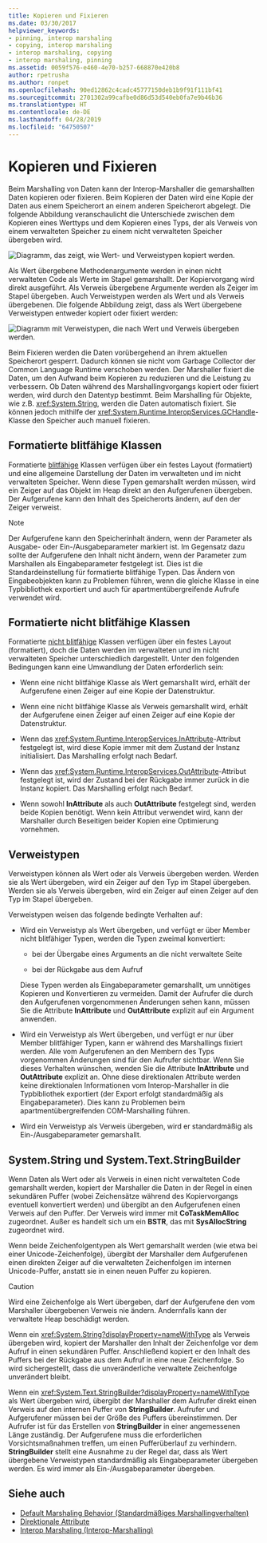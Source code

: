 ```yaml
---
title: Kopieren und Fixieren
ms.date: 03/30/2017
helpviewer_keywords:
- pinning, interop marshaling
- copying, interop marshaling
- interop marshaling, copying
- interop marshaling, pinning
ms.assetid: 0059f576-e460-4e70-b257-668870e420b8
author: rpetrusha
ms.author: ronpet
ms.openlocfilehash: 90ed12862c4cadc45777150deb1b9f91f111bf41
ms.sourcegitcommit: 2701302a99cafbe0d86d53d540eb0fa7e9b46b36
ms.translationtype: HT
ms.contentlocale: de-DE
ms.lasthandoff: 04/28/2019
ms.locfileid: "64750507"
---
```

# <a name="copying-and-pinning"></a>Kopieren und Fixieren

Beim Marshalling von Daten kann der Interop-Marshaller die gemarshallten Daten kopieren oder fixieren. Beim Kopieren der Daten wird eine Kopie der Daten aus einem Speicherort an einem anderen Speicherort abgelegt. Die folgende Abbildung veranschaulicht die Unterschiede zwischen dem Kopieren eines Werttyps und dem Kopieren eines Typs, der als Verweis von einem verwalteten Speicher zu einem nicht verwalteten Speicher übergeben wird.

![Diagramm, das zeigt, wie Wert- und Verweistypen kopiert werden.](./media/copying-and-pinning/interop-marshal-copy.gif)

Als Wert übergebene Methodenargumente werden in einen nicht verwalteten Code als Werte im Stapel gemarshallt. Der Kopiervorgang wird direkt ausgeführt. Als Verweis übergebene Argumente werden als Zeiger im Stapel übergeben. Auch Verweistypen werden als Wert und als Verweis übergebenen. Die folgende Abbildung zeigt, dass als Wert übergebene Verweistypen entweder kopiert oder fixiert werden:

![Diagramm mit Verweistypen, die nach Wert und Verweis übergeben werden.](./media/copying-and-pinning/interop-marshal-reference-pin.gif)

Beim Fixieren werden die Daten vorübergehend an ihrem aktuellen Speicherort gesperrt. Dadurch können sie nicht vom Garbage Collector der Common Language Runtime verschoben werden. Der Marshaller fixiert die Daten, um den Aufwand beim Kopieren zu reduzieren und die Leistung zu verbessern. Ob Daten während des Marshallingvorgangs kopiert oder fixiert werden, wird durch den Datentyp bestimmt.  Beim Marshalling für Objekte, wie z.B. <xref:System.String>, werden die Daten automatisch fixiert. Sie können jedoch mithilfe der <xref:System.Runtime.InteropServices.GCHandle>-Klasse den Speicher auch manuell fixieren.

## <a name="formatted-blittable-classes"></a>Formatierte blitfähige Klassen

Formatierte [blitfähige](blittable-and-non-blittable-types.md) Klassen verfügen über ein festes Layout (formatiert) und eine allgemeine Darstellung der Daten im verwalteten und im nicht verwalteten Speicher. Wenn diese Typen gemarshallt werden müssen, wird ein Zeiger auf das Objekt im Heap direkt an den Aufgerufenen übergeben. Der Aufgerufene kann den Inhalt des Speicherorts ändern, auf den der Zeiger verweist.

> [!NOTE]
> Der Aufgerufene kann den Speicherinhalt ändern, wenn der Parameter als Ausgabe- oder Ein-/Ausgabeparameter markiert ist. Im Gegensatz dazu sollte der Aufgerufene den Inhalt nicht ändern, wenn der Parameter zum Marshallen als Eingabeparameter festgelegt ist. Dies ist die Standardeinstellung für formatierte blitfähige Typen. Das Ändern von Eingabeobjekten kann zu Problemen führen, wenn die gleiche Klasse in eine Typbibliothek exportiert und auch für apartmentübergreifende Aufrufe verwendet wird.

## <a name="formatted-non-blittable-classes"></a>Formatierte nicht blitfähige Klassen

Formatierte [nicht blitfähige](blittable-and-non-blittable-types.md) Klassen verfügen über ein festes Layout (formatiert), doch die Daten werden im verwalteten und im nicht verwalteten Speicher unterschiedlich dargestellt. Unter den folgenden Bedingungen kann eine Umwandlung der Daten erforderlich sein:

- Wenn eine nicht blitfähige Klasse als Wert gemarshallt wird, erhält der Aufgerufene einen Zeiger auf eine Kopie der Datenstruktur.

- Wenn eine nicht blitfähige Klasse als Verweis gemarshallt wird, erhält der Aufgerufene einen Zeiger auf einen Zeiger auf eine Kopie der Datenstruktur.

- Wenn das <xref:System.Runtime.InteropServices.InAttribute>-Attribut festgelegt ist, wird diese Kopie immer mit dem Zustand der Instanz initialisiert. Das Marshalling erfolgt nach Bedarf.

- Wenn das <xref:System.Runtime.InteropServices.OutAttribute>-Attribut festgelegt ist, wird der Zustand bei der Rückgabe immer zurück in die Instanz kopiert. Das Marshalling erfolgt nach Bedarf.

- Wenn sowohl **InAttribute** als auch **OutAttribute** festgelegt sind, werden beide Kopien benötigt. Wenn kein Attribut verwendet wird, kann der Marshaller durch Beseitigen beider Kopien eine Optimierung vornehmen.

## <a name="reference-types"></a>Verweistypen

Verweistypen können als Wert oder als Verweis übergeben werden. Werden sie als Wert übergeben, wird ein Zeiger auf den Typ im Stapel übergeben. Werden sie als Verweis übergeben, wird ein Zeiger auf einen Zeiger auf den Typ im Stapel übergeben.

Verweistypen weisen das folgende bedingte Verhalten auf:

- Wird ein Verweistyp als Wert übergeben, und verfügt er über Member nicht blitfähiger Typen, werden die Typen zweimal konvertiert:

  - bei der Übergabe eines Arguments an die nicht verwaltete Seite

  - bei der Rückgabe aus dem Aufruf

  Diese Typen werden als Eingabeparameter gemarshallt, um unnötiges Kopieren und Konvertieren zu vermeiden. Damit der Aufrufer die durch den Aufgerufenen vorgenommenen Änderungen sehen kann, müssen Sie die Attribute **InAttribute** und **OutAttribute** explizit auf ein Argument anwenden.

- Wird ein Verweistyp als Wert übergeben, und verfügt er nur über Member blitfähiger Typen, kann er während des Marshallings fixiert werden. Alle vom Aufgerufenen an den Membern des Typs vorgenommen Änderungen sind für den Aufrufer sichtbar. Wenn Sie dieses Verhalten wünschen, wenden Sie die Attribute **InAttribute** und **OutAttribute** explizit an. Ohne diese direktionalen Attribute werden keine direktionalen Informationen vom Interop-Marshaller in die Typbibliothek exportiert (der Export erfolgt standardmäßig als Eingabeparameter). Dies kann zu Problemen beim apartmentübergreifenden COM-Marshalling führen.

- Wird ein Verweistyp als Verweis übergeben, wird er standardmäßig als Ein-/Ausgabeparameter gemarshallt.

## <a name="systemstring-and-systemtextstringbuilder"></a>System.String und System.Text.StringBuilder

Wenn Daten als Wert oder als Verweis in einen nicht verwalteten Code gemarshallt werden, kopiert der Marshaller die Daten in der Regel in einen sekundären Puffer (wobei Zeichensätze während des Kopiervorgangs eventuell konvertiert werden) und übergibt an den Aufgerufenen einen Verweis auf den Puffer. Der Verweis wird immer mit **CoTaskMemAlloc** zugeordnet. Außer es handelt sich um ein **BSTR**, das mit **SysAllocString** zugeordnet wird.

Wenn beide Zeichenfolgentypen als Wert gemarshallt werden (wie etwa bei einer Unicode-Zeichenfolge), übergibt der Marshaller dem Aufgerufenen einen direkten Zeiger auf die verwalteten Zeichenfolgen im internen Unicode-Puffer, anstatt sie in einen neuen Puffer zu kopieren.

> [!CAUTION]
> Wird eine Zeichenfolge als Wert übergeben, darf der Aufgerufene den vom Marshaller übergebenen Verweis nie ändern. Andernfalls kann der verwaltete Heap beschädigt werden.

Wenn ein <xref:System.String?displayProperty=nameWithType> als Verweis übergeben wird, kopiert der Marshaller den Inhalt der Zeichenfolge vor dem Aufruf in einen sekundären Puffer. Anschließend kopiert er den Inhalt des Puffers bei der Rückgabe aus dem Aufruf in eine neue Zeichenfolge. So wird sichergestellt, dass die unveränderliche verwaltete Zeichenfolge unverändert bleibt.

Wenn ein <xref:System.Text.StringBuilder?displayProperty=nameWithType> als Wert übergeben wird, übergibt der Marshaller dem Aufrufer direkt einen Verweis auf den internen Puffer von **StringBuilder**. Aufrufer und Aufgerufener müssen bei der Größe des Puffers übereinstimmen. Der Aufrufer ist für das Erstellen von **StringBuilder** in einer angemessenen Länge zuständig. Der Aufgerufene muss die erforderlichen Vorsichtsmaßnahmen treffen, um einen Pufferüberlauf zu verhindern. **StringBuilder** stellt eine Ausnahme zu der Regel dar, dass als Wert übergebene Verweistypen standardmäßig als Eingabeparameter übergeben werden. Es wird immer als Ein-/Ausgabeparameter übergeben.

## <a name="see-also"></a>Siehe auch

- [Default Marshaling Behavior (Standardmäßiges Marshallingverhalten)](default-marshaling-behavior.md)
- [Direktionale Attribute](https://docs.microsoft.com/previous-versions/dotnet/netframework-4.0/77e6taeh(v=vs.100))
- [Interop Marshaling (Interop-Marshalling)](interop-marshaling.md)
